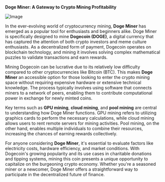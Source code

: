 **Doge Miner: A Gateway to Crypto Mining Profitability**

![Image](https://github.com/user-attachments/assets/31692037-0104-4703-abd1-696b6a7dd41b)

In the ever-evolving world of cryptocurrency mining, **Doge Miner** has emerged as a popular tool for enthusiasts and beginners alike. Doge Miner is specifically designed to mine **Dogecoin (DOGE)**, a digital currency that has captured the attention of both crypto investors and meme culture enthusiasts. As a decentralized form of payment, Dogecoin operates on blockchain technology, and mining it involves solving complex mathematical puzzles to validate transactions and earn rewards.

Mining Dogecoin can be lucrative due to its relatively low difficulty compared to other cryptocurrencies like Bitcoin (BTC). This makes **Doge Miner** an accessible option for those looking to enter the crypto mining space without requiring expensive hardware or extensive technical knowledge. The process typically involves using software that connects miners to a network of peers, enabling them to contribute computational power in exchange for newly minted coins.

Key terms such as **GPU mining**, **cloud mining**, and **pool mining** are central to understanding how Doge Miner functions. GPU mining refers to utilizing graphics cards to perform the necessary calculations, while cloud mining allows users to rent remote servers for mining activities. Pool mining, on the other hand, enables multiple individuals to combine their resources, increasing the chances of earning rewards collectively.

For anyone considering **Doge Miner**, it's essential to evaluate factors like electricity costs, hardware efficiency, and market conditions. With Dogecoin's growing popularity and its use cases in charitable donations and tipping systems, mining this coin presents a unique opportunity to capitalize on the burgeoning crypto economy. Whether you're a seasoned miner or a newcomer, Doge Miner offers a straightforward way to participate in the decentralized future of finance.
